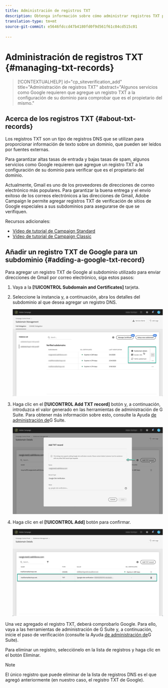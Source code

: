 ```yaml
---
title: Administración de registros TXT
description: Obtenga información sobre cómo administrar registros TXT para la verificación de la propiedad del dominio.
translation-type: tm+mt
source-git-commit: e5646fdccd47b4180fd0f9d561f61c04cd515c01

---
```



# Administración de registros TXT {#managing-txt-records}

>[!CONTEXTUALHELP]
>id="cp_siteverification_add"
>title="Administración de registros TXT"
>abstract="Algunos servicios como Google requieren que agregue un registro TXT a la configuración de su dominio para comprobar que es el propietario del mismo."

## Acerca de los registros TXT {#about-txt-records}

Los registros TXT son un tipo de registros DNS que se utilizan para proporcionar información de texto sobre un dominio, que pueden ser leídos por fuentes externas.

Para garantizar altas tasas de entrada y bajas tasas de spam, algunos servicios como Google requieren que agregue un registro TXT a la configuración de su dominio para verificar que es el propietario del dominio.

Actualmente, Gmail es uno de los proveedores de direcciones de correo electrónico más populares. Para garantizar la buena entrega y el envío exitoso de los correos electrónicos a las direcciones de Gmail, Adobe Campaign le permite agregar registros TXT de verificación de sitios de Google especiales a sus subdominios para asegurarse de que se verifiquen.

Recursos adicionales:

* [Vídeo de tutorial de Campaign Standard](https://docs.adobe.com/content/help/en/campaign-standard-learn/tutorials/administrating/control-panel/google-txt-record-management.html)
* [Vídeo de tutorial de Campaign Classic](https://docs.adobe.com/content/help/en/campaign-classic-learn/tutorials/administrating/control-panel-acc/google-txt-record-management.html)

## Añadir un registro TXT de Google para un subdominio {#adding-a-google-txt-record}

Para agregar un registro TXT de Google al subdominio utilizado para enviar direcciones de Gmail por correo electrónico, siga estos pasos:

1. Vaya a la **[!UICONTROL Subdomain and Certificates]** tarjeta.

1. Seleccione la instancia y, a continuación, abra los detalles del subdominio al que desea agregar un registro DNS.

   ![](assets/txt_subdomaindetails.png)

1. Haga clic en el **[!UICONTROL Add TXT record]** botón y, a continuación, introduzca el valor generado en las herramientas de administración de G Suite. Para obtener más información sobre esto, consulte la Ayuda [de administración de](https://support.google.com/a/answer/183895)G Suite.

   ![](assets/txt_addtxt.png)

1. Haga clic en el **[!UICONTROL Add]** botón para confirmar.

   ![](assets/txt_txtadded.png)

Una vez agregado el registro TXT, deberá comprobarlo Google. Para ello, vaya a las herramientas de administración de G Suite y, a continuación, inicie el paso de verificación (consulte la Ayuda [de administración de](https://support.google.com/a/answer/183895)G Suite).

Para eliminar un registro, selecciónelo en la lista de registros y haga clic en el botón Eliminar.

>[!NOTE]
>
>El único registro que puede eliminar de la lista de registros DNS es el que agregó anteriormente (en nuestro caso, el registro TXT de Google).


